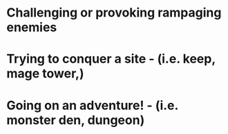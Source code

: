 # Challenging or provoking rampaging enemies

# Trying to conquer a site - (i.e. keep, mage tower,)

# Going on an adventure! - (i.e. monster den, dungeon)
